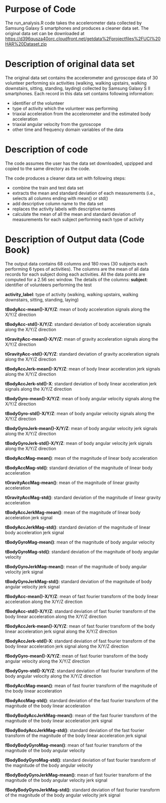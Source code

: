 # Purpose of Code

The run_analysis.R code takes the accelerometer data collected by Samsung Galaxy S smartphones and produces a cleaner data set. The original data set can be downloaded at https://d396qusza40orc.cloudfront.net/getdata%2Fprojectfiles%2FUCI%20HAR%20Dataset.zip

# Description of original data set
The original data set contains the accelerometer and gyroscope data of 30 volunteer performing six activities (walking, walking upstairs, walking downstairs, sitting, standing, layding) collected by Samsung Galaxy S II smartphones. Each record in this data set contains following information:
 * identifier of the volunteer
 * type of activity which the volunteer was performing
 * triaxial acceleration from the accelerometer and the estimated body acceleration
 * triaxial angular velocity from the gyroscope
 * other time and frequency domain variables of the data

# Description of code

The code assumes the user has the data set downloaded, upzipped and copied to the same directory as the code.

The code produces a cleaner data set with following steps:
 * combine the train and test data set
 * extracts the mean and standard deviation of each measurements (i.e., selects all columns ending with mean() or std()
 * add descriptive column name to the data set
 * replaces the activity labels with descriptive names
 * calculate the mean of all the mean and standard deviation of measurements for each subject performing each type of activity


# Description of Output data (Code Book)
The output data contains 68 columns and 180 rows (30 subjects each performing 6 types of activities). The columns are the mean of all data records for each subject doing each activities. All the data points are computed for a 2.56 sec window. The details of the columns:
**subject**:
  identifier of volunteers performing the test

**activity_label**:
  type of activity (walking, walking upstairs, walking downstairs, sitting, standing, laying)

**tBodyAcc-mean()-X/Y/Z**:
  mean of body acceleration signals along the X/Y/Z direction 

**tBodyAcc-std()-X/Y/Z**:
  standard deviation of body acceleration signals along the X/Y/Z direction

**tGravityAcc-mean()-X/Y/Z**:
  mean of gravity acceleration signals along the X/Y/Z direction

**tGravityAcc-std()-X/Y/Z**:
  standard deviation of gravity acceleration signals along the X/Y/Z direction

**tBodyAccJerk-mean()-X/Y/Z**:
  mean of body linear acceleration jerk signals along the X/Y/Z direction

**tBodyAccJerk-std()-X**:
  standard deviation of body linear acceleration jerk signals along the X/Y/Z direction

**tBodyGyro-mean()-X/Y/Z**:
  mean of body angular velocity signals along the X/Y/Z direction

**tBodyGyro-std()-X/Y/Z**:
  mean of body angular velocity signals along the X/Y/Z direction

**tBodyGyroJerk-mean()-X/Y/Z**:
  mean of body angular velocity jerk signals along the X/Y/Z direction

**tBodyGyroJerk-std()-X/Y/Z**:
  mean of body angular velocity jerk signals along the X/Y/Z direction

**tBodyAccMag-mean()**:
  mean of the magnitude of linear body acceleration

**tBodyAccMag-std()**:
  standard deviation of the magnitude of linear body acceleration

**tGravityAccMag-mean()**:
  mean of the magnitude of linear gravity acceleration

**tGravityAccMag-std()**:
  standard deviation of the magnitude of linear gravity acceleration

**tBodyAccJerkMag-mean()**:
  mean of the magnitude of linear body acceleration jerk signal

**tBodyAccJerkMag-std()**:
  standard deviation of the magnitude of linear body acceleration jerk signal

**tBodyGyroMag-mean()**:
  mean of the magnitude of body angular velocity

**tBodyGyroMag-std()**:
  standard deviation of the magnitude of body angular velocity

**tBodyGyroJerkMag-mean()**:
  mean of the magnitude of body angular velocity jerk signal

**tBodyGyroJerkMag-std()**:
  standard deviation of the magnitude of body angular velocity jerk signal

**fBodyAcc-mean()-X/Y/Z**:
  mean of fast fourier transform of the body linear acceleration along the X/Y/Z direction

**fBodyAcc-std()-X/Y/Z**:
  standard deviation of fast fourier transform of the body linear acceleration along the X/Y/Z direction

**fBodyAccJerk-mean()-X/Y/Z**:
  mean of fast fourier transform of the body linear acceleration jerk signal along the X/Y/Z direction

**fBodyAccJerk-std()-X**:
  standard deviation of fast fourier transform of the body linear acceleration jerk signal along the X/Y/Z direction

**fBodyGyro-mean()-X/Y/Z**:
  mean of fast fourier transform of the body angular velocity along the X/Y/Z direction

**fBodyGyro-std()-X/Y/Z**:
  standard deviation of fast fourier transform of the body angular velocity along the X/Y/Z direction

**fBodyAccMag-mean()**:
  mean of fast fourier transform of the magnitude of the body linear acceleration

**fBodyAccMag-std()**:
  standard deviation of the fast fourier transform of the magnitude of the body linear acceleration

**fBodyBodyAccJerkMag-mean()**:
  mean of the fast fourier transform of the magnitude of the body linear acceleration jerk signal 

**fBodyBodyAccJerkMag-std()**:
  standard deviation of the fast fourier transform of the magnitude of the body linear acceleration jerk signal

**fBodyBodyGyroMag-mean()**:
  mean of fast fourier transform of the magnitude of the body angular velocity

**fBodyBodyGyroMag-std()**:
  standard deviation of fast fourier transform of the magnitude of the body angular velocity

**fBodyBodyGyroJerkMag-mean()**:
  mean of fast fourier transform of the magnitude of the body angular velocity jerk signal

**fBodyBodyGyroJerkMag-std()**:
  standard deviation of fast fourier transform of the magnitude of the body angular velocity jerk signal

